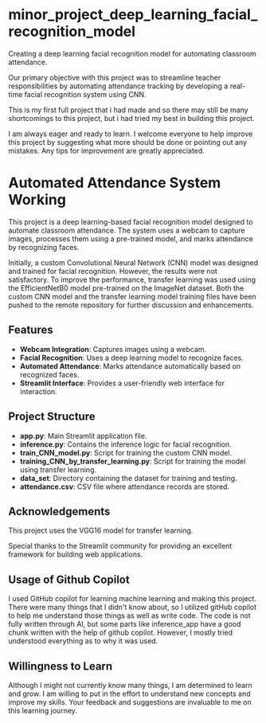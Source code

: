 # minor_project_deep_learning_facial_recognition_model

Creating a deep learning facial recognition model for automating classroom attendance.

Our primary objective with this project was to streamline teacher responsibilities by automating attendance tracking by developing a real-time facial recognition system using CNN.	

This is my first full project that i had made and so there may still be many shortcomings to this project, but i had tried my best in building this project. 

I am always eager and ready to learn. I welcome everyone to help improve this project by suggesting what more should be done or pointing out any mistakes. Any tips for improvement are greatly appreciated.

# Automated Attendance System Working

This project is a deep learning-based facial recognition model designed to automate classroom attendance. The system uses a webcam to capture images, processes them using a pre-trained model, and marks attendance by recognizing faces.

Initially, a custom Convolutional Neural Network (CNN) model was designed and trained for facial recognition. However, the results were not satisfactory. To improve the performance, transfer learning was used using the EfficientNetB0 model pre-trained on the ImageNet dataset. Both the custom CNN model and the transfer learning model training files have been pushed to the remote repository for further discussion and enhancements.

## Features

- **Webcam Integration**: Captures images using a webcam.
- **Facial Recognition**: Uses a deep learning model to recognize faces.
- **Automated Attendance**: Marks attendance automatically based on recognized faces.
- **Streamlit Interface**: Provides a user-friendly web interface for interaction.

## Project Structure

- **app.py**: Main Streamlit application file.
- **inference.py**: Contains the inference logic for facial recognition.
- **train_CNN_model.py**: Script for training the custom CNN model.
- **training_CNN_by_transfer_learning.py**: Script for training the model using transfer learning.
- **data_set**: Directory containing the dataset for training and testing.
- **attendance.csv**: CSV file where attendance records are stored.

## Acknowledgements

This project uses the VGG16 model for transfer learning.

Special thanks to the Streamlit community for providing an excellent framework for building web applications.

## Usage of Github Copilot

I used GitHub copilot for learning machine learning and making this project. There were many things that I didn't know about, so I utilized gitHub copilot to help me understand those things as well as write code. The code is not fully written through AI, but some parts like inference_app have a good chunk written with the help of github copilot. However, I mostly tried understood everything as to why it was used.

## Willingness to Learn

Although I might not currently know many things, I am determined to learn and grow. I am willing to put in the effort to understand new concepts and improve my skills. Your feedback and suggestions are invaluable to me on this learning journey.